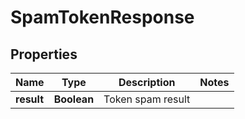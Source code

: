 

# SpamTokenResponse


## Properties

| Name | Type | Description | Notes |
|------------ | ------------- | ------------- | -------------|
|**result** | **Boolean** | Token spam result |  |



